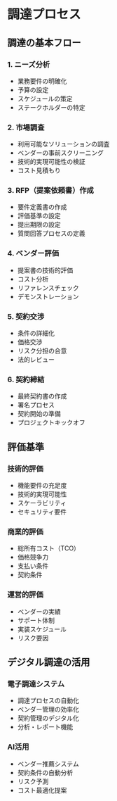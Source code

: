 # 調達プロセス

## 調達の基本フロー

### 1. ニーズ分析
- 業務要件の明確化
- 予算の設定
- スケジュールの策定
- ステークホルダーの特定

### 2. 市場調査
- 利用可能なソリューションの調査
- ベンダーの事前スクリーニング
- 技術的実現可能性の検証
- コスト見積もり

### 3. RFP（提案依頼書）作成
- 要件定義書の作成
- 評価基準の設定
- 提出期限の設定
- 質問回答プロセスの定義

### 4. ベンダー評価
- 提案書の技術的評価
- コスト分析
- リファレンスチェック
- デモンストレーション

### 5. 契約交渉
- 条件の詳細化
- 価格交渉
- リスク分担の合意
- 法的レビュー

### 6. 契約締結
- 最終契約書の作成
- 署名プロセス
- 契約開始の準備
- プロジェクトキックオフ

## 評価基準

### 技術的評価
- 機能要件の充足度
- 技術的実現可能性
- スケーラビリティ
- セキュリティ要件

### 商業的評価
- 総所有コスト（TCO）
- 価格競争力
- 支払い条件
- 契約条件

### 運営的評価
- ベンダーの実績
- サポート体制
- 実装スケジュール
- リスク要因

## デジタル調達の活用

### 電子調達システム
- 調達プロセスの自動化
- ベンダー管理の効率化
- 契約管理のデジタル化
- 分析・レポート機能

### AI活用
- ベンダー推薦システム
- 契約条件の自動分析
- リスク予測
- コスト最適化提案
